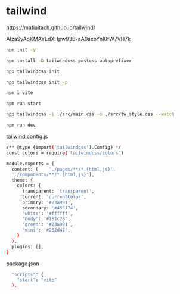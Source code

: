 # tailwind



https://mafiaitach.github.io/tailwind/


AIzaSyAqKMAYLdXHpw93B-aA0sxbYnI0fW7VH7k

```bash
npm init -y
```
```bash
npm install -D tailwindcss postcss autoprefixer
```
```bash
npx tailwindcss init
```
```bash
npx tailwindcss init -p
```
```bash
npm i vite
```
```bash
npm run start
```
```bash
npx tailwindcss -i ./src/main.css -o ./src/tw_style.css --watch
```
```bash
npm run dev
```
tailwind.config.js
```bash
/** @type {import('tailwindcss').Config} */
const colors = require('tailwindcss/colors')

module.exports = {
  content: [    './pages/**/*.{html,js}',
  './components/**/*.{html,js}'],
  theme: {
    colors: {
      transparent: 'transparent',
      current: 'currentColor',
      primary: '#23a991',
      secondary: '#455174',
      'white': '#ffffff',
      'body': '#181c28',
      'green': '#23a991',
      'mini': '#262d41',
    }
  },
  plugins: [],
}
```
package.json

```bash
  "scripts": {
    "start": "vite"
  },
  ```